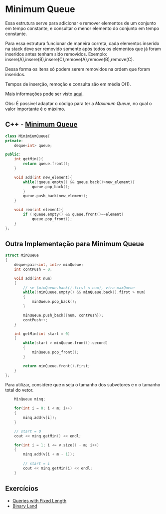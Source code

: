 # Minimum Queue

Essa estrutura serve para adicionar e remover elementos de um conjunto em tempo constante, e consultar o menor elemento do conjunto em tempo constante.

Para essa estrutura funcionar de maneira correta, cada elementos inserido na stack deve ser removido somente após todos os elementos que já foram inseridos antes tenham sido removidos. Exemplo: insere(A),insere(B),insere(C),remove(A),remove(B),remove(C).

Dessa forma os itens só podem serem removidos na ordem que foram inseridos.

Tempos de inserção, remoção e consulta são em média O(1).

Mais informações pode ser visto [aqui](https://cp-algorithms.com/data_structures/stack_queue_modification.html).


Obs: É possivel adaptar o código para ter a _Maximum Queue_, no qual o valor importante é o máximo.

## C++ - [Minimum Queue](https://cp-algorithms.com/data_structures/stack_queue_modification.html) 


```C++
class MinimiumQueue{
private:
    deque<int> queue;

public:
    int getMin(){
        return queue.front();
    }

    void add(int new_element){
        while(!queue.empty() && queue.back()>new_element){
            queue.pop_back();
        }
        queue.push_back(new_element);
    }

    void rem(int element){
        if (!queue.empty() && queue.front()==element)
            queue.pop_front();
    }
};
```

## Outra Implementação para Minimum Queue

```cpp
struct MinQueue
{
    deque<pair<int, int>> minQueue;
    int contPush = 0;

    void add(int num)
    {
        // se (minQueue.back().first < num), vira maxQueue
        while(!minQueue.empty() && minQueue.back().first > num)
        {
            minQueue.pop_back();
        }

        minQueue.push_back({num, contPush});
        contPush++;
    }

    int getMin(int start = 0)
    {
        while(start > minQueue.front().second)
        {
            minQueue.pop_front();
        }

        return minQueue.front().first;
    }
};
```

Para utilizar, considere que `m` seja o tamanho dos subvetores e `n` o tamanho total do vetor.

```cpp
    MinQueue minq;

    for(int i = 0; i < m; i++)
    {
        minq.add(v[i]);
    }

    // start = 0
    cout << minq.getMin() << endl;

    for(int i = 1; i <= v.size() - m; i++)
    {
        minq.add(v[i + m - 1]);
       
        // start = i  
        cout << minq.getMin(i) << endl;
    }
```

## Exercícios

- [Queries with Fixed Length](https://www.hackerrank.com/challenges/queries-with-fixed-length/problem)
- [Binary Land](https://www.codechef.com/MAY20A/problems/BINLAND)

